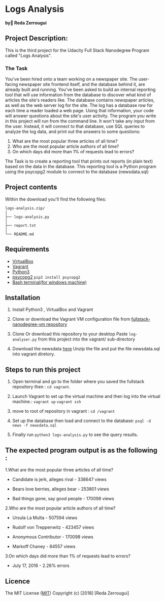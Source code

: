 # Logs Analysis 
 **by ٌReda Zerrougui**


 ## Project  Description:

This is the third project for the Udacity Full Stack Nanodegree Program called "Logs Analysis".


### The Task
You've been hired onto a team working on a newspaper site. The user-facing newspaper site frontend itself, and the database behind it, are already built and running. You've been asked to build an internal reporting tool that will use information from the database to discover what kind of articles the site's readers like.
The database contains newspaper articles, as well as the web server log for the site. The log has a database row for each time a reader loaded a web page. Using that information, your code will answer questions about the site's user activity.
The program you write in this project will run from the command line. It won't take any input from the user. Instead, it will connect to that database, use SQL queries to analyze the log data, and print out the answers to some questions:
1. What are the most popular three articles of all time?
2. Who are the most popular article authors of all time?
3. On which days did more than 1% of requests lead to errors?

The Task is to create a reporting tool that prints out reports (in plain text) based on the data in the database.
This reporting tool is a Python program using the psycopg2 module to connect to the database (newsdata.sql)



 ## Project contents

Within the download you'll find the following files:

```
logs-analysis.zip/
│
├── logs-analysis.py
│
├── report.txt
│   
└── README.md
```
## Requirements

* [VirtualBox](https://www.virtualbox.org/)
* [Vagrant](https://www.vagrantup.com/)
* [Python3](https://www.python.org/)
* [psycopg2](http://initd.org/psycopg/docs/install.html) `pip3 install psycopg2`
* [Bash terminal(for windows machine)](https://git-scm.com/downloads)

## Installation


1. Install Python3 , VirtualBox and Vagrant


2. Clone or download the Vagrant VM configuration file from [fullstack-nanodegree-vm repository](https://github.com/udacity/fullstack-nanodegree-vm)

3. Clone Or download this repository to your desktop Paste `log-analyser.py` from this project into the vagrant/ sub-directory

4. Download the newsdata [here](https://d17h27t6h515a5.cloudfront.net/topher/2016/August/57b5f748_newsdata/newsdata.zip) Unzip the file and put the file newsdata.sql into vagrant diretory.

## Steps to run this project

1. Open terminal and go to the folder where you saved the fullstack repository then : 
`cd vagrant`.

2. Launch Vagrant to set up the virtual machine and then log into the virtual machine.:
`vagrant up`
`vagrant ssh`

3. move to root of repository in vagrant :
`cd /vagrant`

4. Set up the database then load and connect to the database:
`psql -d news -f newsdata.sql`

5. Finally run `python3 logs-analysis.py` to see the query results.

## The expected program output is as the following :

1.What are the most popular three articles of all time?

* Candidate is jerk, alleges rival - 338647 views

* Bears love berries, alleges bear - 253801 views

* Bad things gone, say good people - 170098 views



2.Who are the most popular article authors of all time?

* Ursula La Multa - 507594 views
* Rudolf von Treppenwitz - 423457 views

* Anonymous Contributor - 170098 views

* Markoff Chaney - 84557 views



3.On which days did more than 1% of requests lead to errors?

* July 17, 2016 - 2.26% errors


 ## Licence

The MIT License ([MIT](https://choosealicense.com/licenses/mit/#))
Copyright (c) [2018] [Reda Zerrougui]